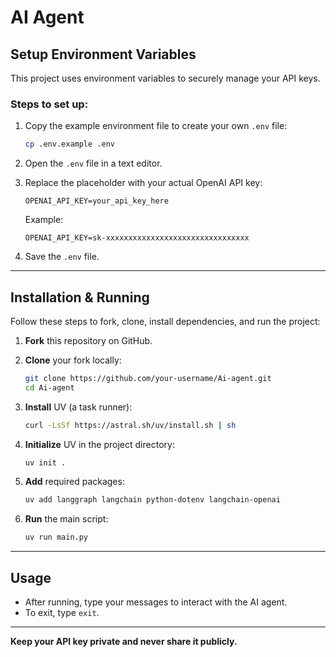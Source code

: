 # AI Agent

## Setup Environment Variables

This project uses environment variables to securely manage your API keys.

### Steps to set up:

1. Copy the example environment file to create your own `.env` file:

    ```bash
    cp .env.example .env
    ```

2. Open the `.env` file in a text editor.

3. Replace the placeholder with your actual OpenAI API key:

    ```env
    OPENAI_API_KEY=your_api_key_here
    ```

    Example:

    ```env
    OPENAI_API_KEY=sk-xxxxxxxxxxxxxxxxxxxxxxxxxxxxxxxx
    ```

4. Save the `.env` file.

---

## Installation & Running

Follow these steps to fork, clone, install dependencies, and run the project:

1. **Fork** this repository on GitHub.

2. **Clone** your fork locally:

    ```bash
    git clone https://github.com/your-username/Ai-agent.git
    cd Ai-agent
    ```

3. **Install** UV (a task runner):

    ```bash
    curl -LsSf https://astral.sh/uv/install.sh | sh
    ```

4. **Initialize** UV in the project directory:

    ```bash
    uv init .
    ```

5. **Add** required packages:

    ```bash
    uv add langgraph langchain python-dotenv langchain-openai
    ```

6. **Run** the main script:

    ```bash
    uv run main.py
    ```

---

## Usage

- After running, type your messages to interact with the AI agent.
- To exit, type `exit`.

---

**Keep your API key private and never share it publicly.**
